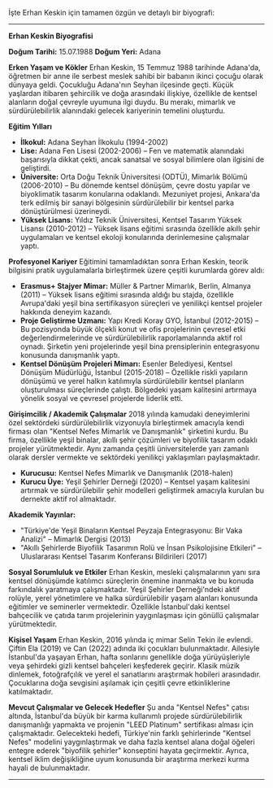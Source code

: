 İşte Erhan Keskin için tamamen özgün ve detaylı bir biyografi:

---

**Erhan Keskin Biyografisi**

**Doğum Tarihi:** 15.07.1988
**Doğum Yeri:** Adana

**Erken Yaşam ve Kökler**
Erhan Keskin, 15 Temmuz 1988 tarihinde Adana'da, öğretmen bir anne ile serbest meslek sahibi bir babanın ikinci çocuğu olarak dünyaya geldi. Çocukluğu Adana'nın Seyhan ilçesinde geçti. Küçük yaşlardan itibaren şehircilik ve doğa arasındaki ilişkiye, özellikle de kentsel alanların doğal çevreyle uyumuna ilgi duydu. Bu merakı, mimarlık ve sürdürülebilirlik alanındaki gelecek kariyerinin temelini oluşturdu.

**Eğitim Yılları**
*   **İlkokul:** Adana Seyhan İlkokulu (1994-2002)
*   **Lise:** Adana Fen Lisesi (2002-2006) – Fen ve matematik alanındaki başarısıyla dikkat çekti, ancak sanatsal ve sosyal bilimlere olan ilgisini de geliştirdi.
*   **Üniversite:** Orta Doğu Teknik Üniversitesi (ODTÜ), Mimarlık Bölümü (2006-2010) – Bu dönemde kentsel dönüşüm, çevre dostu yapılar ve biyoklimatik tasarım konularına odaklandı. Mezuniyet projesi, Ankara'da terk edilmiş bir sanayi bölgesinin sürdürülebilir bir kentsel parka dönüştürülmesi üzerineydi.
*   **Yüksek Lisans:** Yıldız Teknik Üniversitesi, Kentsel Tasarım Yüksek Lisansı (2010-2012) – Yüksek lisans eğitimi sırasında özellikle akıllı şehir uygulamaları ve kentsel ekoloji konularında derinlemesine çalışmalar yaptı.

**Profesyonel Kariyer**
Eğitimini tamamladıktan sonra Erhan Keskin, teorik bilgisini pratik uygulamalarla birleştirmek üzere çeşitli kurumlarda görev aldı:

*   **Erasmus+ Stajyer Mimar:** Müller & Partner Mimarlık, Berlin, Almanya (2011) – Yüksek lisans eğitimi sırasında aldığı bu stajda, özellikle Avrupa'daki yeşil bina sertifikasyon süreçleri ve yenilikçi kentsel projeler hakkında deneyim kazandı.
*   **Proje Geliştirme Uzmanı:** Yapı Kredi Koray GYO, İstanbul (2012-2015) – Bu pozisyonda büyük ölçekli konut ve ofis projelerinin çevresel etki değerlendirmelerinde ve sürdürülebilirlik raporlamalarında aktif rol oynadı. Şirketin yeni projelerinde yeşil bina prensiplerinin entegrasyonu konusunda danışmanlık yaptı.
*   **Kentsel Dönüşüm Projeleri Mimarı:** Esenler Belediyesi, Kentsel Dönüşüm Müdürlüğü, İstanbul (2015-2018) – Özellikle riskli yapıların dönüşümü ve yerel halkın katılımıyla sürdürülebilir kentsel planların oluşturulması süreçlerinde çalıştı. Bölgedeki yaşam kalitesini artırmaya yönelik sosyal ve çevresel projelerde liderlik etti.

**Girişimcilik / Akademik Çalışmalar**
2018 yılında kamudaki deneyimlerini özel sektördeki sürdürülebilirlik vizyonuyla birleştirmek amacıyla kendi firması olan "Kentsel Nefes Mimarlık ve Danışmanlık" şirketini kurdu. Bu firma, özellikle yeşil binalar, akıllı şehir çözümleri ve biyofilik tasarım odaklı projeler yürütmektedir. Aynı zamanda çeşitli üniversitelerde yarı zamanlı olarak dersler vermekte ve sektördeki yenilikçi yaklaşımları paylaşmaktadır.

*   **Kurucusu:** Kentsel Nefes Mimarlık ve Danışmanlık (2018-halen)
*   **Kurucu Üye:** Yeşil Şehirler Derneği (2020) – Kentsel yaşam kalitesini artırmak ve sürdürülebilir şehir modelleri geliştirmek amacıyla kurulan bu dernekte aktif rol almaktadır.

**Akademik Yayınlar:**
*   "Türkiye'de Yeşil Binaların Kentsel Peyzaja Entegrasyonu: Bir Vaka Analizi" – Mimarlık Dergisi (2013)
*   "Akıllı Şehirlerde Biyofilik Tasarımın Rolü ve İnsan Psikolojisine Etkileri" – Uluslararası Kentsel Tasarım Konferansı Bildirileri (2017)

**Sosyal Sorumluluk ve Etkiler**
Erhan Keskin, mesleki çalışmalarının yanı sıra kentsel dönüşümde katılımcı süreçlerin önemine inanmakta ve bu konuda farkındalık yaratmaya çalışmaktadır. Yeşil Şehirler Derneği'ndeki aktif rolüyle, yerel yönetimlere ve halka sürdürülebilir yaşam alanları konusunda eğitimler ve seminerler vermektedir. Özellikle İstanbul'daki kentsel bahçecilik ve çatıda tarım projelerinin yaygınlaşması için gönüllü çalışmalar yürütmektedir.

**Kişisel Yaşam**
Erhan Keskin, 2016 yılında iç mimar Selin Tekin ile evlendi. Çiftin Ela (2019) ve Can (2022) adında iki çocukları bulunmaktadır. Ailesiyle İstanbul'da yaşayan Erhan, hafta sonlarını genellikle doğa yürüyüşleriyle veya şehirdeki gizli kentsel bahçeleri keşfederek geçirir. Klasik müzik dinlemek, fotoğrafçılık ve yerel el sanatlarını araştırmak hobileri arasındadır. Çocuklarına doğa sevgisini aşılamak için çeşitli çevre etkinliklerine katılmaktadır.

**Mevcut Çalışmalar ve Gelecek Hedefler**
Şu anda "Kentsel Nefes" çatısı altında, İstanbul'da büyük bir karma kullanımlı projede sürdürülebilirlik danışmanlığı yapmakta ve projenin "LEED Platinum" sertifikası alması için çalışmaktadır. Gelecekteki hedefi, Türkiye'nin farklı şehirlerinde "Kentsel Nefes" modelini yaygınlaştırmak ve daha fazla kentsel alana doğal öğeleri entegre ederek "biyofilik şehirler" konseptini hayata geçirmektir. Ayrıca, kentsel iklim değişikliğine uyum konusunda bir araştırma merkezi kurma hayali de bulunmaktadır.

---
